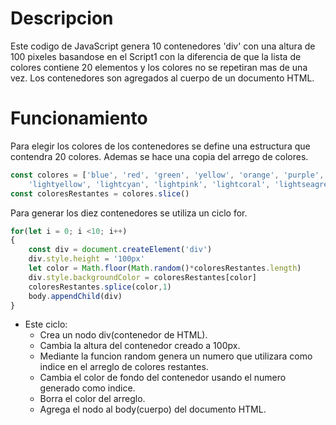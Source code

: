 # Descripcion
Este codigo de JavaScript genera 10 contenedores 'div' con una altura de 100 pixeles basandose en el Script1 con la diferencia de que la lista de colores contiene 20 elementos y los colores no se repetiran mas de una vez. Los contenedores son agregados al cuerpo de un documento HTML.

# Funcionamiento
Para elegir los colores de los contenedores se define una estructura que contendra 20 colores. Ademas se hace una copia del arrego de colores.
``` javascript
const colores = ['blue', 'red', 'green', 'yellow', 'orange', 'purple', 'cyan', 'magenta', 'brown', 'lightgray', 'darkgray', 'lightblue', 'lightgreen', 
    'lightyellow', 'lightcyan', 'lightpink', 'lightcoral', 'lightseagreen', 'lightsalmon', 'lightsteelblue']
const coloresRestantes = colores.slice()
```
Para generar los diez contenedores se utiliza un ciclo for.
``` javascript
for(let i = 0; i <10; i++)
{
    const div = document.createElement('div')
    div.style.height = '100px'
    let color = Math.floor(Math.random()*coloresRestantes.length)
    div.style.backgroundColor = coloresRestantes[color]
    coloresRestantes.splice(color,1)
    body.appendChild(div)
}
```
* Este ciclo:
    * Crea un nodo div(contenedor de HTML).
    * Cambia la altura del contenedor creado a 100px.
    * Mediante la funcion random genera un numero que utilizara como indice en el arreglo de colores restantes.
    * Cambia el color de fondo del contenedor usando el numero generado como indice.
    *  Borra el color del arreglo.
    * Agrega el nodo al body(cuerpo) del documento HTML.
